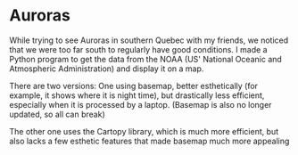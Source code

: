 # Auroras
While trying to see Auroras in southern Quebec with my friends, we noticed that we were too far south to regularly have good conditions. I made a Python program to get the data from the NOAA (US' National Oceanic and Atmospheric Administration) and display it on a map. 

There are two versions: One using basemap, better esthetically (for example, it shows where it is night time), but drastically less efficient, especially when it is processed by a laptop. (Basemap is also no longer updated, so all can break)

The other one uses the Cartopy library, which is much more efficient, but also lacks a few esthetic features that made basemap much more appealing
